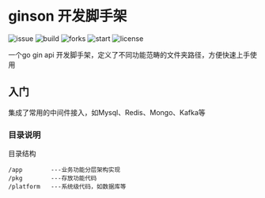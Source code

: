 # ginson 开发脚手架

![issue](https://img.shields.io/github/issues/easonchen147/ginson)
![build](https://img.shields.io/github/workflow/status/easonchen147/ginson/Deploy)
![forks](https://img.shields.io/github/forks/easonchen147/ginson)
![start](https://img.shields.io/github/stars/easonchen147/ginson)
![license](https://img.shields.io/github/license/easonchen147/ginson)

一个go gin api 开发脚手架，定义了不同功能范畴的文件夹路径，方便快速上手使用

## 入门

集成了常用的中间件接入，如Mysql、Redis、Mongo、Kafka等

### 目录说明

目录结构

```
/app        ---业务功能分层架构实现
/pkg        ---存放功能代码
/platform   ---系统级代码，如数据库等
```
